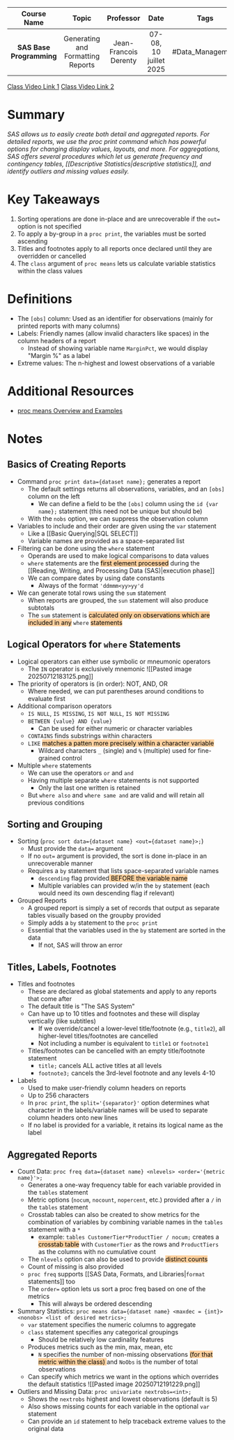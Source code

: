 |       Course Name        |               Topic               |       Professor       |          Date          |       Tags       |
| :----------------------: | :-------------------------------: | :-------------------: | :--------------------: | :--------------: |
| **SAS Base Programming** | Generating and Formatting Reports | Jean-Francois Derenty | 07-08, 10 juillet 2025 | #Data_Management |

[Class Video Link 1](https://dstisas-my.sharepoint.com/personal/blaise_pascal_nuc_dsti_institute/_layouts/15/stream.aspx?id=%2Fpersonal%2Fblaise%5Fpascal%5Fnuc%5Fdsti%5Finstitute%2FDocuments%2FRecordings%2FS25%20%2D%20Common%20Link%20DSDEDA%2D20250707%5F085143%2DMeeting%20Recording%201%2Emp4&ga=1&referrer=StreamWebApp%2EWeb&referrerScenario=AddressBarCopied%2Eview%2E88acc5d2%2Dfc4f%2D475a%2Dbc51%2De1cf29410e87)
[Class Video Link 2](https://dstisas-my.sharepoint.com/personal/blaise_pascal_nuc_dsti_institute/_layouts/15/stream.aspx?id=%2Fpersonal%2Fblaise%5Fpascal%5Fnuc%5Fdsti%5Finstitute%2FDocuments%2FRecordings%2FS25%20%2D%20Common%20Link%20DSDEDA%2D20250708%5F085016%2DMeeting%20Recording%2Emp4&ga=1&referrer=StreamWebApp%2EWeb&referrerScenario=AddressBarCopied%2Eview%2E63976145%2D234f%2D4912%2Daf63%2D0ac8881e8409)

# Summary
*SAS allows us to easily create both detail and aggregated reports. For detailed reports, we use the proc print command which has powerful options for changing display values, layouts, and more. For aggregations, SAS offers several procedures which let us generate frequency and contingency tables, [[Descriptive Statistics|descriptive statistics]], and identify outliers and missing values easily.*

# Key Takeaways
1. Sorting operations are done in-place and are unrecoverable if the `out=` option is not specified
2. To apply a by-group in a `proc print`, the variables must be sorted ascending
3. Titles and footnotes apply to all reports once declared until they are overridden or cancelled
4. The `class` argument of `proc means` lets us calculate variable statistics within the class values

# Definitions
- The `[obs]` column: Used as an identifier for observations (mainly for printed reports with many columns)
- Labels: Friendly names (allow invalid characters like spaces) in the column headers of a report
	- Instead of showing variable name `MarginPct`, we would display "Margin %" as a label
- Extreme values: The n-highest and lowest observations of a variable

# Additional Resources
- [proc means Overview and Examples](https://www.listendata.com/2015/01/sas-detailed-explanation-of-proc-means.html)

# Notes
## Basics of Creating Reports
- Command `proc print data={dataset name};` generates a report
	- The default settings returns all observations, variables, and an `[obs]` column on the left
		- We can define a field to be the `[obs]` column using the `id {var name};` statement (this need not be unique but should be)
	- With the `nobs` option, we can suppress the observation column
- Variables to include and their order are given using the `var` statement
	- Like a [[Basic Querying|SQL SELECT]]
	- Variable names are provided as a space-separated list
- Filtering can be done using the `where` statement
	- Operands are used to make logical comparisons to data values
	- `where` statements are the <mark style="background: #FFB86CA6;">first element processed</mark> during the [[Reading, Writing, and Processing Data (SAS)|execution phase]]
	- We can compare dates by using date constants
		- Always of the format `'ddmmm<yy>yy'd`
- We can generate total rows using the `sum` statement
	- When reports are grouped, the `sun` statement will also produce subtotals
	- The `sum` statement is <mark style="background: #FFB86CA6;">calculated only on observations which are included in any</mark> `where` <mark style="background: #FFB86CA6;">statements</mark>
## Logical Operators for `where` Statements
- Logical operators can either use symbolic or mneumonic operators
	- The `IN` operator is exclusively mnemonic
	 ![[Pasted image 20250712183125.png]]
- The priority of operators is (in order): NOT, AND, OR
	- Where needed, we can put parentheses around conditions to evaluate first
- Additional comparison operators
	- `IS NULL`, `IS MISSING`, `IS NOT NULL`, `IS NOT MISSING`
	- `BETWEEN {value} AND {value}`
		- Can be used for either numeric or character variables
	- `CONTAINS` finds substrings within characters
	- `LIKE` <mark style="background: #FFB86CA6;">matches a patten more precisely within a character variable</mark>
		- Wildcard characters `_` (single) and `%` (multiple) used for fine-grained control
- Multiple `where` statements
	- We can use the operators `or` and `and`
	- Having multiple separate `where` statements is not supported
		- Only the last one written is retained
	- But `where also` and `where same and` are valid and will retain all previous conditions
## Sorting and Grouping
- Sorting (`proc sort data={dataset name} <out={dataset name}>;`)
	- Must provide the `data=` argument
	- If no `out=` argument is provided, the sort is done in-place in an unrecoverable manner
	- Requires a `by` statement that lists space-separated variable names
		- `descending` flag provided<mark style="background: #FFB86CA6;"> BEFORE the variable name</mark>
		- Multiple variables can provided w/in the `by` statement (each would need its own descending flag if relevant)
- Grouped Reports
	- A grouped report is simply a set of records that output as separate tables visually based on the groupby provided
	- Simply adds a `by` statement to the `proc print`
	- Essential that the variables used in the `by` statement are sorted in the data
		- If not, SAS will throw an error
## Titles, Labels, Footnotes
- Titles and footnotes
	- These are declared as global statements and apply to any reports that come after
	- The default title is "The SAS System"
	- Can have up to 10 titles and footnotes and these will display vertically (like subtitles)
		- If we override/cancel a lower-level title/footnote (e.g., `title2`), all higher-level titles/footnotes are cancelled
		- Not including a number is equivalent to `title1` or `footnote1`
	- Titles/footnotes can be cancelled with an empty title/footnote statement
		- `title;` cancels ALL active titles at all levels
		- `footnote3;` cancels the 3rd-level footnote and any levels 4-10
- Labels
	- Used to make user-friendly column headers on reports
	- Up to 256 characters
	- In `proc print`, the `split='{separator}'` option determines what character in the labels/variable names will be used to separate column headers onto new lines
	- If no label is provided for a variable, it retains its logical name as the label
## Aggregated Reports
- Count Data: `proc freq data={dataset name} <nlevels> <order='{metric name}'>;`
	- Generates a one-way frequency table for each variable provided in the `tables` statement
	- Metric options (`nocum`, `nocount`, `nopercent`, etc.)  provided after a `/` in the `tables` statement
	- Crosstab tables can also be created to show metrics for the combination of variables by combining variable names in the `tables` statement with a `*`
		- example: `tables CustomerTier*ProductTier / nocum;` creates a <mark style="background: #FFB86CA6;">crosstab table</mark> with `CustomerTier` as the rows and `ProductTiers` as the columns with no cumulative count
	- The `nlevels` option can also be used to provide <mark style="background: #FFB86CA6;">distinct counts</mark>
	- Count of missing is also provided
	- `proc freq` supports [[SAS Data, Formats, and Libraries|`format` statements]] too
	- The `order=` option lets us sort a proc freq based on one of the metrics
		- This will always be ordered descending
- Summary Statistics: `proc means data={dataset name} <maxdec = {int}> <nonobs> <list of desired metrics>;`
	- `var` statement specifies the numeric columns to aggregate
	- `class` statement specifies any categorical groupings
		- Should be relatively low cardinality features
	- Produces metrics such as the min, max, mean, etc
		- `N` specifies the number of non-missing observations <mark style="background: #FFB86CA6;">(for that metric within the class) </mark>and `NoObs` is the number of total observations
	- Can specify which metrics we want in the options which overrides the default statistics
		 ![[Pasted image 20250712191229.png]]
- Outliers and Missing Data: `proc univariate nextrobs=<int>;`
	- Shows the `nextrobs` highest and lowest observations (default is 5)
	- Also shows missing counts for each variable in the optional `var` statement
	- Can provide an `id` statement to help traceback extreme values to the original data